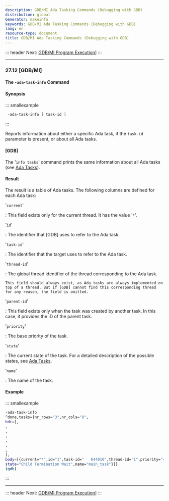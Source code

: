 ```yaml
---
description: GDB/MI Ada Tasking Commands (Debugging with GDB)
distribution: global
Generator: makeinfo
keywords: GDB/MI Ada Tasking Commands (Debugging with GDB)
lang: en
resource-type: document
title: GDB/MI Ada Tasking Commands (Debugging with GDB)
---
```

::: header
Next: [GDB/MI Program Execution](GDB_002fMI-Program-Execution.html#GDB_002fMI-Program-Execution)]
:::

---

### 27.12 [GDB/MI]

#### The `-ada-task-info` Command

#### Synopsis

::: smallexample

```bash
 -ada-task-info [ task-id ]
```

:::

Reports information about either a specific Ada task, if the `task-id` parameter is present, or about all Ada tasks.

#### [GDB]

The '`info tasks`' command prints the same information about all Ada tasks (see [Ada Tasks](Ada-Tasks.html#Ada-Tasks)).

#### Result

The result is a table of Ada tasks. The following columns are defined for each Ada task:

'`current`'

:   This field exists only for the current thread. It has the value '`*`'.

'`id`'

:   The identifier that [GDB] uses to refer to the Ada task.

'`task-id`'

:   The identifier that the target uses to refer to the Ada task.

'`thread-id`'

:   The global thread identifier of the thread corresponding to the Ada task.

```
This field should always exist, as Ada tasks are always implemented on top of a thread. But if [GDB] cannot find this corresponding thread for any reason, the field is omitted.
```

'`parent-id`'

:   This field exists only when the task was created by another task. In this case, it provides the ID of the parent task.

'`priority`'

:   The base priority of the task.

'`state`'

:   The current state of the task. For a detailed description of the possible states, see [Ada Tasks](Ada-Tasks.html#Ada-Tasks).

'`name`'

:   The name of the task.

#### Example

::: smallexample

```bash
-ada-task-info
^done,tasks={nr_rows="3",nr_cols="8",
hdr=[,
,
,
,
,
,
,
],
body=[{current="*",id="1",task-id="   644010",thread-id="1",priority="48",
state="Child Termination Wait",name="main_task"}]}
(gdb)
```

:::

---

::: header
Next: [GDB/MI Program Execution](GDB_002fMI-Program-Execution.html#GDB_002fMI-Program-Execution)]
:::
